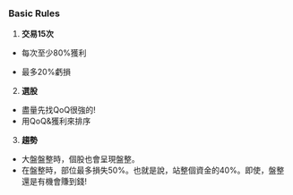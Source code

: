 ### Basic Rules

1. **交易15次** 

  * 每次至少80%獲利

  * 最多20%虧損

2. **選股**
 * 盡量先找QoQ很強的!
 * 用QoQ&獲利來排序

3. **趨勢**
 * 大盤盤整時，個股也會呈現盤整。
 * 在盤整時，部位最多損失50%。也就是說，站整個資金的40%。即使，盤整還是有機會賺到錢!
